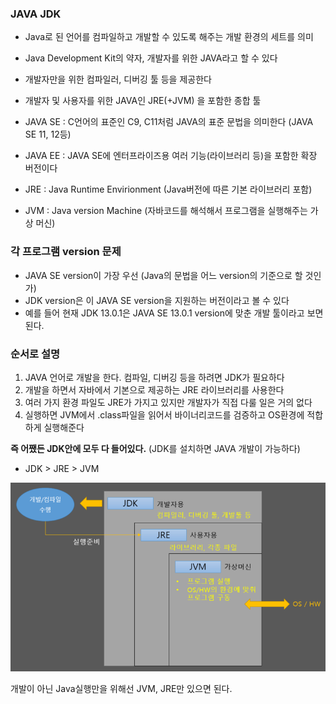 ### JAVA JDK

- Java로 된 언어를 컴파일하고 개발할 수 있도록 해주는 개발 환경의 세트를 의미
- Java Development Kit의 약자, 개발자를 위한 JAVA라고 할 수 있다
- 개발자만을 위한 컴파일러, 디버깅 툴 등을 제공한다
- 개발자 및 사용자를 위한 JAVA인 JRE(+JVM) 을 포함한 종합 툴



- JAVA SE : C언어의 표준인 C9, C11처럼 JAVA의 표준 문법을 의미한다 (JAVA SE 11, 12등)
- JAVA EE : JAVA SE에 엔터프라이즈용 여러 기능(라이브러리 등)을 포함한 확장 버전이다
- JRE : Java Runtime Envirionment (Java버전에 따른 기본 라이브러리 포함)
- JVM : Java version Machine (자바코드를 해석해서 프로그램을 실행해주는 가상 머신)



### 각 프로그램 version 문제

- JAVA SE version이 가장 우선 (Java의 문법을 어느 version의 기준으로 할 것인가)
- JDK version은 이 JAVA SE version을 지원하는 버전이라고 볼 수 있다
- 예를 들어 현재 JDK 13.0.1은 JAVA SE 13.0.1 version에 맞춘 개발 툴이라고 보면 된다.



### 순서로 설명

1. JAVA 언어로 개발을 한다. 컴파일, 디버깅 등을 하려면 JDK가 필요하다
2. 개발을 하면서 자바에서 기본으로 제공하는 JRE 라이브러리를 사용한다
3. 여러 가지 환경 파일도 JRE가 가지고 있지만 개발자가 직접 다룰 일은 거의 없다
4. 실행하면 JVM에서 .class파일을 읽어서 바이너리코드를 검증하고 OS환경에 적합하게 실행해준다

**즉 어쨌든 JDK안에 모두 다 들어있다.** (JDK를 설치하면 JAVA 개발이 가능하다)

- JDK > JRE > JVM

![JDK](./image/jdk.png)

개발이 아닌 Java실행만을 위해선 JVM, JRE만 있으면 된다.